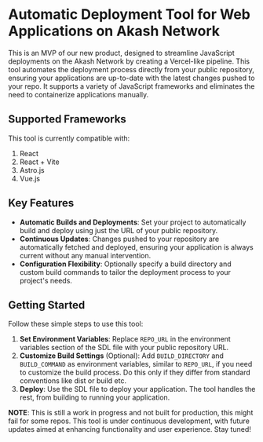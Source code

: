 # Automatic Deployment Tool for Web Applications on Akash Network

This is an MVP of our new product, designed to streamline JavaScript deployments on the Akash Network by creating a Vercel-like pipeline. This tool automates the deployment process directly from your public repository, ensuring your applications are up-to-date with the latest changes pushed to your repo. It supports a variety of JavaScript frameworks and eliminates the need to containerize applications manually.


## Supported Frameworks

This tool is currently compatible with:
1. React
2. React + Vite
3. Astro.js
4. Vue.js

## Key Features

- **Automatic Builds and Deployments**: Set your project to automatically build and deploy using just the URL of your public repository.
- **Continuous Updates**: Changes pushed to your repository are automatically fetched and deployed, ensuring your application is always current without any manual intervention.
- **Configuration Flexibility**: Optionally specify a build directory and custom build commands to tailor the deployment process to your project's needs.

## Getting Started

Follow these simple steps to use this tool:

1. **Set Environment Variables**: Replace `REPO_URL` in the environment variables section of the SDL file with your public repository URL.
2. **Customize Build Settings** (Optional): Add `BUILD_DIRECTORY` and `BUILD_COMMAND` as environment variables, similar to `REPO_URL`, if you need to customize the build process. Do this only if they differ from standard conventions like dist or build etc.
3. **Deploy**: Use the SDL file to deploy your application. The tool handles the rest, from building to running your application.


**NOTE**: This is still a work in progress and not built for production, this might fail for some repos.
This tool is under continuous development, with future updates aimed at enhancing functionality and user experience. Stay tuned!

